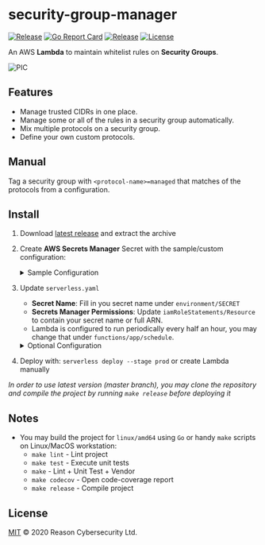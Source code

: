 # security-group-manager

[![Release](https://img.shields.io/github/v/release/ReasonSoftware/security-group-manager)](https://github.com/ReasonSoftware/security-group-manager/releases/latest)
[![Go Report Card](https://goreportcard.com/badge/github.com/ReasonSoftware/security-group-manager)](https://goreportcard.com/report/github.com/ReasonSoftware/security-group-manager)
[![Release](https://github.com/ReasonSoftware/security-group-manager/workflows/release/badge.svg)](https://github.com/ReasonSoftware/security-group-manager/actions)
[![License](https://img.shields.io/github/license/ReasonSoftware/security-group-manager)](LICENSE.md)

An AWS **Lambda** to maintain whitelist rules on **Security Groups**.

![PIC](docs/images/demo.gif)

## Features

- Manage trusted CIDRs in one place.
- Manage some or all of the rules in a security group automatically.
- Mix multiple protocols on a security group.
- Define your own custom protocols.

## Manual

Tag a security group with `<protocol-name>=managed` that matches of the protocols from a configuration.

## Install

1. Download [latest release](https://github.com/ReasonSoftware/security-group-manager/releases/latest) and extract the archive
2. Create **AWS Secrets Manager** Secret with the sample/custom configuration:

    <details><summary>Sample Configuration</summary>

    ```json
    {
        "protocols": {
            "http": {
                "transport": "tcp",
                "from_port": 80,
                "to_port": 80
            },
            "https": {
                "transport": "tcp",
                "from_port": 443,
                "to_port": 443
            },
            "ssh": {
                "transport": "tcp",
                "from_port": 22,
                "to_port": 22
            },
            "rdp": {
                "transport": "tcp",
                "from_port": 3389,
                "to_port": 3389
            }
        },
        "rules": [
            {
                "cidr": "34.226.14.13/32",
                "note": "Primary VPN"
            },
            {
                "cidr": "52.15.127.128/27",
                "note": "UK Office"
            },
            {
                "cidr": "35.158.136.0/22",
                "note": "US Office"
            },
            {
                "cidr": "52.57.254.0/29",
                "note": "IL Office"
            },
            {
                "cidr": "13.54.63.128/32",
                "note": "Backup VPN"
            }
        ]
    }
    ```

    </details>

3. Update `serverless.yaml`
    - **Secret Name**: Fill in you secret name under `environment/SECRET`
    - **Secrets Manager Permissions**: Update `iamRoleStatements/Resource` to contain your secret name or full ARN.
    - Lambda is configured to run periodically every half an hour, you may change that under `functions/app/schedule`.

    <details><summary>Optional Configuration</summary>

    You may tweak the Lambda's behavior via additional environmental variables:

    - `DEBUG=true` - Enable verbose logs
    - `LOCAL=true` - Toggle to execute outside of AWS Lambda environment (useful during local development)

    </details>

4. Deploy with: `serverless deploy --stage prod` or create Lambda manually

*In order to use latest version (master branch), you may clone the repository and compile the project by running `make release` before deploying it*

## Notes

- You may build the project for `linux/amd64` using `Go` or handy `make` scripts on Linux/MacOS workstation:
  - `make lint` - Lint project
  - `make test` - Execute unit tests
  - `make` - Lint + Unit Test + Vendor
  - `make codecov` - Open code-coverage report
  - `make release` - Compile project

## License

[MIT](LICENSE.md) © 2020 Reason Cybersecurity Ltd.
